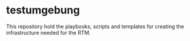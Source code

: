 # testumgebung
This repository hold the playbooks, scripts and templates for creating the infrastructure needed for the RTM.  
